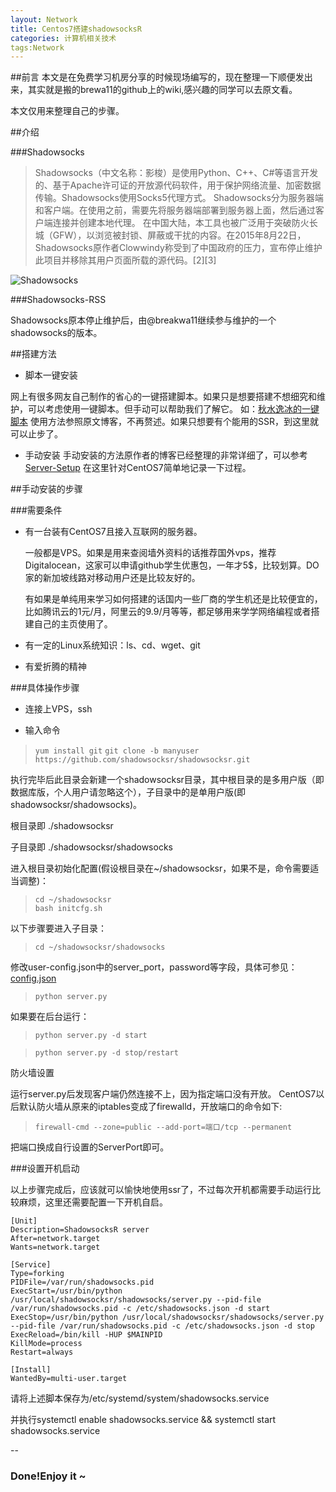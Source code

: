 ```yaml
---
layout: Network
title: Centos7搭建shadowsocksR
categories: 计算机相关技术
tags:Network
---
```


##前言
本文是在免费学习机房分享的时候现场编写的，现在整理一下顺便发出来，其实就是搬的brewa11的github上的wiki,感兴趣的同学可以去原文看。

本文仅用来整理自己的步骤。

##介绍

###Shadowsocks

>Shadowsocks（中文名称：影梭）是使用Python、C++、C#等语言开发的、基于Apache许可证的开放源代码软件，用于保护网络流量、加密数据传输。Shadowsocks使用Socks5代理方式。
Shadowsocks分为服务器端和客户端。在使用之前，需要先将服务器端部署到服务器上面，然后通过客户端连接并创建本地代理。
在中国大陆，本工具也被广泛用于突破防火长城（GFW），以浏览被封锁、屏蔽或干扰的内容。在2015年8月22日，Shadowsocks原作者Clowwindy称受到了中国政府的压力，宣布停止维护此项目并移除其用户页面所载的源代码。[2][3]

![Shadowsocks](https://upload.wikimedia.org/wikipedia/commons/8/8d/Shadowsocks_logo.png)

###Shadowsocks-RSS

Shadowsocks原本停止维护后，由@breakwa11继续参与维护的一个shadowsocks的版本。

##搭建方法

 - 脚本一键安装

网上有很多网友自己制作的省心的一键搭建脚本。如果只是想要搭建不想细究和维护，可以考虑使用一键脚本。但手动可以帮助我们了解它。
如：[秋水逸冰的一键脚本](https://shadowsocks.be/9.html)
使用方法参照原文博客，不再赘述。如果只想要有个能用的SSR，到这里就可以止步了。

 - 手动安装
手动安装的方法原作者的博客已经整理的非常详细了，可以参考
[Server-Setup](https://github.com/breakwa11/shadowsocks-rss/wiki/Server-Setup)
在这里针对CentOS7简单地记录一下过程。

##手动安装的步骤

###需要条件

 - 有一台装有CentOS7且接入互联网的服务器。

	一般都是VPS。如果是用来查阅墙外资料的话推荐国外vps，推荐Digitalocean，这家可以申请github学生优惠包，一年才5$，比较划算。DO家的新加坡线路对移动用户还是比较友好的。
	
	有如果是单纯用来学习如何搭建的话国内一些厂商的学生机还是比较便宜的，比如腾讯云的1元/月，阿里云的9.9/月等等，都足够用来学学网络编程或者搭建自己的主页使用了。

 -  有一定的Linux系统知识：ls、cd、wget、git
 - 有爱折腾的精神
 
###具体操作步骤
- 连接上VPS，ssh

- 输入命令
> ` yum install git
   ` 
> ` git clone -b manyuser https://github.com/shadowsocksr/shadowsocksr.git
   ` 

执行完毕后此目录会新建一个shadowsocksr目录，其中根目录的是多用户版（即数据库版，个人用户请忽略这个），子目录中的是单用户版(即shadowsocksr/shadowsocks)。

根目录即 ./shadowsocksr

子目录即 ./shadowsocksr/shadowsocks

进入根目录初始化配置(假设根目录在~/shadowsocksr，如果不是，命令需要适当调整)：

> ` cd ~/shadowsocksr
   ` 	
> `bash initcfg.sh
	`

以下步骤要进入子目录：

> `cd ~/shadowsocksr/shadowsocks
	`

修改user-config.json中的server_port，password等字段，具体可参见：
[config.json](https://github.com/breakwa11/shadowsocks-rss/wiki/config.json)

> `python server.py
`

如果要在后台运行：
>`python server.py -d start
`

>`python server.py -d stop/restart
`

防火墙设置

运行server.py后发现客户端仍然连接不上，因为指定端口没有开放。
CentOS7以后默认防火墙从原来的iptables变成了firewalld，开放端口的命令如下:

> `firewall-cmd --zone=public --add-port=端口/tcp --permanent
`

把端口换成自行设置的ServerPort即可。

###设置开机启动

以上步骤完成后，应该就可以愉快地使用ssr了，不过每次开机都需要手动运行比较麻烦，这里还需要配置一下开机自启。

```
[Unit]
Description=ShadowsocksR server
After=network.target
Wants=network.target

[Service]
Type=forking
PIDFile=/var/run/shadowsocks.pid
ExecStart=/usr/bin/python /usr/local/shadowsocksr/shadowsocks/server.py --pid-file /var/run/shadowsocks.pid -c /etc/shadowsocks.json -d start
ExecStop=/usr/bin/python /usr/local/shadowsocksr/shadowsocks/server.py --pid-file /var/run/shadowsocks.pid -c /etc/shadowsocks.json -d stop
ExecReload=/bin/kill -HUP $MAINPID
KillMode=process
Restart=always

[Install]
WantedBy=multi-user.target

```

请将上述脚本保存为/etc/systemd/system/shadowsocks.service


并执行systemctl enable shadowsocks.service && systemctl start shadowsocks.service

--
### Done!Enjoy it ~